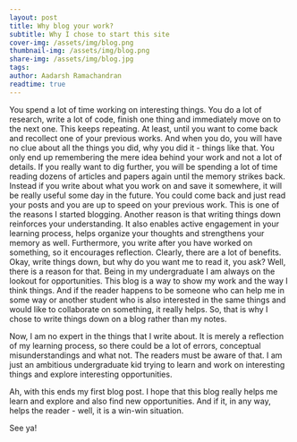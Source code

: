 ```yaml
---
layout: post
title: Why blog your work?
subtitle: Why I chose to start this site
cover-img: /assets/img/blog.png
thumbnail-img: /assets/img/blog.png
share-img: /assets/img/blog.jpg
tags: 
author: Aadarsh Ramachandran
readtime: true
---
```


You spend a lot of time working on interesting things. You do a lot of research, write a lot of code, finish one thing and immediately move on to the next one. This keeps repeating. At least, until you want to come back and recollect one of your previous works. And when you do, you will have no clue about all the things you did, why you did it - things like that. You only end up remembering the mere idea behind your work and not a lot of details. If you really want to dig further, you will be spending a lot of time reading dozens of articles and papers again until the memory strikes back. Instead if you write about what you work on and save it somewhere, it will be really useful some day in the future. You could come back and just read your posts and you are up to speed on your previous work. This is one of the reasons I started blogging. Another reason is that writing things down reinforces your understanding. It also enables active engagement in your learning process, helps organize your thoughts and strengthens your memory as well. Furthermore, you write after you have worked on something, so it encourages reflection. Clearly, there are a lot of benefits. Okay, write things down, but why do you want me to read it, you ask? Well, there is a reason for that. Being in my undergraduate I am always on the lookout for opportunities. This blog is a way to show my work and the way I think things. And if the reader happens to be someone who can help me in some way or another student who is also interested in the same things and would like to collaborate on something, it really helps. So, that is why I chose to write things down on a blog rather than my notes.

Now, I am no expert in the things that I write about. It is merely a reflection of my learning process, so there could be a lot of errors, conceptual misunderstandings and what not. The readers must be aware of that. I am just an ambitious undergraduate kid trying to learn and work on interesting things and explore interesting opportunities.

Ah, with this ends my first blog post. I hope that this blog really helps me learn and explore and also find new opportunities. And if it, in any way, helps the reader - well, it is a win-win situation.

See ya!
